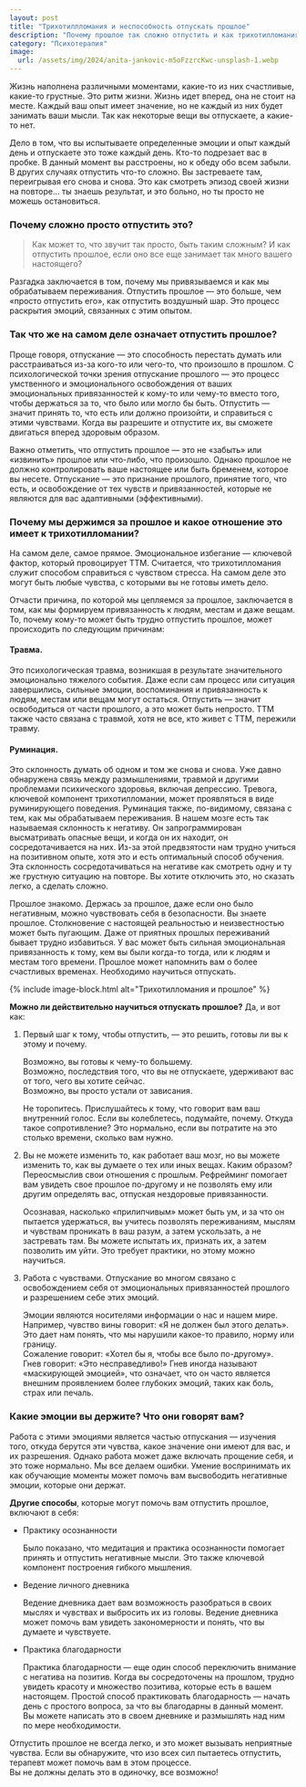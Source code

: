 ```yaml
---
layout: post
title: "Трихотиллломания и неспособность отпускать прошлое"
description: "Почему прошлое так сложно отпустить и как трихотилломания с этим связана"
category: "Психотерапия"
image:
  url: /assets/img/2024/anita-jankovic-m5oFzzrcKwc-unsplash-1.webp
---
```


Жизнь наполнена различными моментами, какие-то из них счастливые, какие-то грустные. 
Это ритм жизни. Жизнь идет вперед, она не стоит на месте. Каждый ваш опыт имеет значение, но 
не каждый из них будет занимать ваши мысли. Так как некоторые вещи вы отпускаете, а какие-то нет.

Дело в том, что вы испытываете определенные эмоции и опыт каждый день и отпускаете это тоже каждый день. 
Кто-то подрезает вас в пробке. В данный момент вы расстроены, но к обеду обо всем забыли.  
В других случаях отпустить что-то сложно. Вы застреваете там, переигрывая его снова и снова. 
Это как смотреть эпизод своей жизни на повторе… ты знаешь результат, и это больно, но ты просто не можешь остановиться.

### Почему сложно просто отпустить это?
> Как может то, что звучит так просто, быть таким сложным? 
> И как отпустить прошлое, если оно все еще занимает так много вашего настоящего?  

Разгадка заключается в том, почему мы привязываемся и как мы обрабатываем переживания. 
Отпустить прошлое — это больше, чем «просто отпустить его», как отпустить воздушный шар. 
Это процесс раскрытия эмоций, связанных с этим опытом.

### Так что же на самом деле означает отпустить прошлое?

Проще говоря, отпускание — это способность перестать думать или расстраиваться из-за кого-то или 
чего-то, что произошло в прошлом. С психологической точки зрения отпускание прошлого — это процесс 
умственного и эмоционального освобождения от ваших эмоциональных привязанностей к кому-то или 
чему-то вместо того, чтобы держаться за то, что было или могло бы быть. 
Отпустить — значит принять то, что есть или должно произойти, и справиться с этими чувствами. 
Когда вы разрешите и отпустите их, вы сможете двигаться вперед здоровым образом.

Важно отметить, что отпустить прошлое — это не «забыть» или «извинить» прошлое или что-либо, что произошло. 
Однако прошлое не должно контролировать ваше настоящее или быть бременем, которое вы несете. 
Отпускание — это признание прошлого, принятие того, что есть, и освобождение от тех чувств и 
привязанностей, которые не являются для вас адаптивными (эффективными).

### Почему мы держимся за прошлое и какое отношение это имеет к трихотилломании?

На самом деле, самое прямое. Эмоциональное избегание — ключевой фактор, который провоцирует ТТМ. 
Считается, что трихотилломания служит способом справиться с чувством стресса. На самом деле это могут 
быть любые чувства, с которыми вы не готовы иметь дело.

Отчасти причина, по которой мы цепляемся за прошлое, заключается в том, как мы формируем привязанность 
к людям, местам и даже вещам. То, почему кому-то может быть трудно отпустить прошлое, 
может происходить по следующим причинам:

#### Травма.
Это психологическая травма, возникшая в результате значительного эмоционально тяжелого события. 
Даже если сам процесс или ситуация завершились, сильные эмоции, воспоминания и привязанность к 
людям, местам или вещам могут остаться. Отпустить — значит освободиться от части прошлого, а это 
может быть непросто. ТТМ также часто связана с травмой, хотя не все, кто живет с ТТМ, пережили травму.

#### Руминация.
Это склонность думать об одном и том же снова и снова. Уже давно обнаружена связь между размышлениями, 
травмой и другими проблемами психического здоровья, включая депрессию. Тревога, ключевой компонент 
трихотилломании, может проявляться в виде руминирующего поведения.
Руминация также, по-видимому, связана с тем, как мы обрабатываем переживания. В нашем мозге есть так называемая склонность к негативу. Он запрограммирован высматривать опасные вещи, и когда он их находит, он сосредотачивается на них. Из-за этой предвзятости нам трудно учиться на позитивном опыте, хотя это и есть оптимальный способ обучения. Эта склонность сосредотачиваться на негативе как смотреть одну и ту же грустную ситуацию на повторе. Вы хотите отключить это, но сказать легко, а сделать сложно.


Прошлое знакомо. Держась за прошлое, даже если оно было негативным, можно чувствовать себя в 
безопасности. Вы знаете прошлое. Столкновение с настоящей реальностью и неизвестностью может быть 
пугающим. Даже от приятных прошлых переживаний бывает трудно избавиться. У вас может быть сильная 
эмоциональная привязанность к тому, кем вы были когда-то тогда, или к людям и местам того времени. 
Прошлое может напомнить вам о более счастливых временах.
Необходимо научиться отпускать.


{% include image-block.html alt="Трихотилломания и прошлое" %}

**Можно ли действительно научиться отпускать прошлое?** Да, и вот как:

1. Первый шаг к тому, чтобы отпустить, — это решить, готовы ли вы к этому и почему.

   Возможно, вы готовы к чему-то большему.  
   Возможно, последствия того, что вы не отпускаете, удерживают вас от того, чего вы хотите сейчас.  
   Возможно, вы просто устали от зависания.  

   Не торопитесь. Прислушайтесь к тому, что говорит вам ваш внутренний голос. 
   Если вы колеблетесь, подумайте, почему. Откуда такое сопротивление? Это нормально, 
   если вы потратите на это столько времени, сколько вам нужно.

2. Вы не можете изменить то, как работает ваш мозг, но вы можете изменить то, 
   как вы думаете о тех или иных вещах. Каким образом? Переосмыслив свои отношения с прошлым. 
   Рефрейминг помогает вам увидеть свое прошлое по-другому и не позволять ему или другим определять 
   вас, отпуская нездоровые привязанности.  

   Осознавая, насколько «прилипчивым» может быть ум, и за что он пытается удержаться, 
   вы учитесь позволять переживаниям, мыслям и чувствам проникать в ваш разум, а затем ускользать, 
   а не застревать там. Вы можете испытать их, признать их, а затем позволить им уйти. Это требует практики, 
   но этому можно научиться.

3. Работа с чувствами. Отпускание во многом связано с освобождением себя от эмоциональных привязанностей 
   прошлого и разрешением себе этих эмоций.

   Эмоции являются носителями информации о нас и нашем мире. Например, чувство вины говорит: 
   «Я не должен был этого делать». Это дает нам понять, что мы нарушили какое-то правило, норму или границу.  
   Сожаление говорит: «Хотел бы я, чтобы все было по-другому».  
   Гнев говорит: «Это несправедливо!» Гнев иногда называют «маскирующей эмоцией», что означает, что он 
   часто является внешним проявлением более глубоких эмоций, таких как боль, страх или печаль.  

### Какие эмоции вы держите? Что они говорят вам?

Работа с этими эмоциями является частью отпускания — изучения того, откуда берутся эти чувства, 
какое значение они имеют для вас, и их разрешения. Однако работа может даже включать прощение себя, 
и это тоже нормально. Мы все делаем ошибки. Умение воспринимать их как обучающие моменты может помочь 
вам высвободить негативные эмоции, которые они держат.

**Другие способы**, которые могут помочь вам отпустить прошлое, включают в себя:

- Практику осознанности

  Было показано, что медитация и практика осознанности помогает принять и отпустить негативные мысли. 
  Это также ключевой компонент построения гибкого мышления.

- Ведение личного дневника

  Ведение дневника дает вам возможность разобраться в своих мыслях и чувствах и выбросить их из головы. 
  Ведение дневника может помочь вам увидеть закономерности и понять, что вы думаете и чувствуете.

- Практика благодарности

  Практика благодарности — еще один способ переключить внимание с негатива на позитив. Когда вы 
  сосредоточены на прошлом, трудно увидеть красоту и множество позитива, которые есть в вашем настоящем. 
  Простой способ практиковать благодарность — начать день с простого вопроса, за что вы благодарны в данный момент. 
  Вы можете написать это в своем дневнике и размышлять над ним по мере необходимости.

Отпустить прошлое не всегда легко, и это может вызывать неприятные чувства. Если вы обнаружите, что изо всех 
сил пытаетесь отпустить, терапевт может помочь вам в этом процессе.   
Вы не должны делать это в одиночку, все возможно!